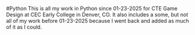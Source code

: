 #Python
This is all my work in Python since 01-23-2025 for CTE Game Design at CEC Early College in Denver, CO.
It also includes a some, but not all of my work before 01-23-2025 because I went back and added as much of it as I could.
